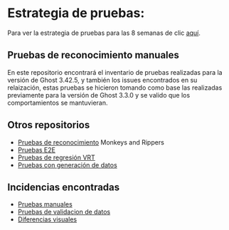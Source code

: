 # Estrategia de pruebas:

Para ver la estrategia de pruebas para las 8 semanas de clic [aquí](https://drive.google.com/file/d/1zUkMoHK-1Ukpo-ktSir54X3wmQXuQ9bJ/view?usp=sharing).

## Pruebas de reconocimiento manuales

En este repositorio encontrará el inventario de pruebas realizadas para la versión de Ghost 3.42.5, y también los issues encontrados en su relaización, 
estas pruebas se hicieron tomando como base las realizadas previamente para la versión de Ghost 3.3.0 y se valido que los comportamientos se mantuvieran.

## Otros repositorios

- [Pruebas de reconocimiento](https://github.com/anderson0365/pruebasReconocimiento) Monkeys and Rippers
- [Pruebas E2E](https://github.com/anderson0365/escenariosPruebasCypressE2E)
- [Pruebas de regresión VRT](https://github.com/andres-benavides-andes/escenariosPruebasCypressE2E)
- [Pruebas con generación de datos](https://github.com/anderson0365/randomValueTest)

## Incidencias encontradas
- [Pruebas manuales](https://github.com/asantaba/ghost-issues/issues)
- [Pruebas de validacion de datos](https://github.com/anderson0365/randomValueTest/issues)
- [Diferencias visuales](https://github.com/andres-benavides-andes/escenariosPruebasE2E/issues)

